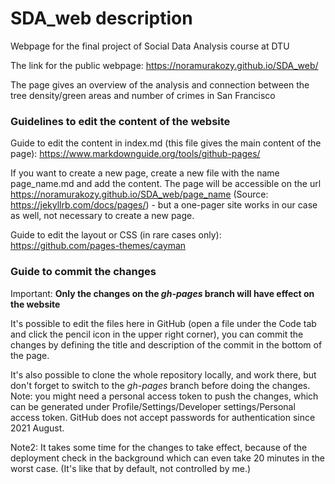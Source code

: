 # SDA_web description
Webpage for the final project of Social Data Analysis course at DTU

The link for the public webpage: https://noramurakozy.github.io/SDA_web/

The page gives an overview of the analysis and connection between the tree density/green areas and number of crimes in San Francisco

### Guidelines to edit the content of the website

Guide to edit the content in index.md (this file gives the main content of the page): https://www.markdownguide.org/tools/github-pages/

If you want to create a new page, create a new file with the name page_name.md and add the content. The page will be accessible on the url https://noramurakozy.github.io/SDA_web/page_name (Source: https://jekyllrb.com/docs/pages/) - but a one-pager site works in our case as well, not necessary to create a new page.

Guide to edit the layout or CSS (in rare cases only): https://github.com/pages-themes/cayman

### Guide to commit the changes

Important: **Only the changes on the *gh-pages* branch will have effect on the website**

It's possible to edit the files here in GitHub (open a file under the Code tab and click the pencil icon in the upper right corner), you can commit the changes by defining the title and description of the commit in the bottom of the page.

It's also possible to clone the whole repository locally, and work there, but don't forget to switch to the *gh-pages* branch before doing the changes.
Note: you might need a personal access token to push the changes, which can be generated under Profile/Settings/Developer settings/Personal access token. GitHub does not accept passwords for authentication since 2021 August.

Note2: It takes some time for the changes to take effect, because of the deployment check in the background which can even take 20 minutes in the worst case. (It's like that by default, not controlled by me.)
